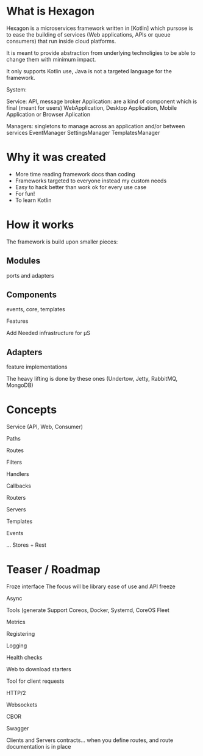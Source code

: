 
# What is Hexagon

Hexagon is a microservices framework written in [Kotlin] which pursose is to ease the building of
services (Web applications, APIs or queue consumers) that run inside cloud platforms.

It is meant to provide abstraction from underlying technoligies to be able to change them with
minimum impact.

It only supports Kotlin use, Java is not a targeted language for the framework.



System:

Service: API, message broker
Application: are a kind of component which is final (meant for users)
WebApplication, Desktop Application, Mobile Application or Browser Aplication

Managers: singletons to manage across an application and/or between services
    EventManager
    SettingsManager
    TemplatesManager
    
    

# Why it was created

* More time reading framework docs than coding
* Frameworks targeted to everyone instead my custom needs
* Easy to hack better than work ok for every use case
* For fun!
* To learn Kotlin

# How it works

The framework is build upon smaller pieces:

## Modules

ports and adapters

## Components

events, core, templates

Features

Add Needed infrastructure for µS

## Adapters

feature implementations

The heavy lifting is done by these ones (Undertow, Jetty, RabbitMQ, MongoDB)

# Concepts

Service (API, Web, Consumer)

Paths

Routes

Filters

Handlers

Callbacks

Routers

Servers

Templates

Events

... Stores + Rest

# Teaser / Roadmap

Froze interface
The focus will be library ease of use and API freeze

Async

Tools (generate
Support Coreos, Docker, Systemd, CoreOS Fleet

Metrics

Registering

Logging

Health checks

Web to download starters

Tool for client requests

HTTP/2

Websockets

CBOR

Swagger

Clients and Servers contracts... when you define routes, and route documentation is in place
